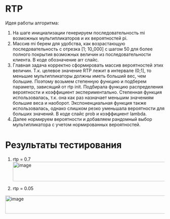 # RTP

Идея работы алгоритма:
1. На шаге инициализации генерируем последовательность mi возможных мультипликаторов и их вероятностей pi.
2. Массив mi берем для удобства, как возрастающую последовательность с отрезка [1; 10_000] с шагом 50 для более полного покрытия возможных величин из последовательности клиента. В коде обозначение arr слайс.
3. Главная задача корректно сформировать массив вероятностей этих величин. Т.к. целевое значение RTP лежит в интервале (0;1], то меньшие мультипликаторы должны иметь больший вес, чем большие. Поэтому возьмем степенную функцию и подберем параметр, зависящий от rtp init. Подбирала функцию распределения вероятности и коэффициент экспериментально. Степенная функция использовалась, т.к. она как раз назначает меньшим значениям большие веса и наоборот. Экспоненциальная функция также использовалась, однако слишком резко уменьшала вероятности для больших значений. В коде слайс prob и коэффициент lambda.
4. Далее нормируем вероятности и добавляем рандомный выбор мультипликатора с учетом нормированных вероятностей.

# Результаты тестирования
1. rtp = 0.7
   <img width="874" height="61" alt="image" src="https://github.com/user-attachments/assets/0b09e736-add3-42c7-bdf3-23c203fc39a6" />

2. rtp = 0.05
<img width="875" height="57" alt="image" src="https://github.com/user-attachments/assets/7bdce0b0-663d-46f7-ad04-9e1fc2539e62" />

